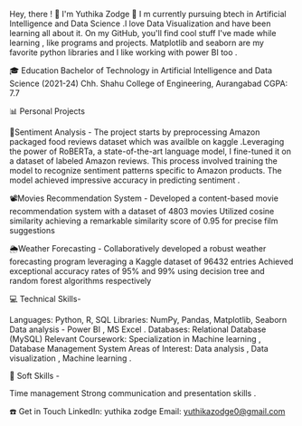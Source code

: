Hey, there ! 👋 I'm Yuthika Zodge 🌲
I m currently pursuing btech in Artificial Intelligence and Data Science .I love Data Visualization and have been learning all about it. On my GitHub, you'll find cool stuff I've made while learning , like programs and projects. Matplotlib and seaborn are my favorite python libraries and I like working with power BI too . 


🎓 Education
Bachelor of Technology in Artificial Intelligence and Data Science (2021-24)
Chh. Shahu College of Engineering, Aurangabad
CGPA: 7.7 

📊 Personal Projects

💬Sentiment Analysis -
The project starts by preprocessing Amazon packaged food reviews dataset which was availble on kaggle .Leveraging the power of RoBERTa, a state-of-the-art language model, I fine-tuned it on a dataset of labeled Amazon reviews. This process involved training the model to recognize sentiment patterns specific to Amazon products. The model achieved impressive accuracy in predicting sentiment .

📽️Movies Recommendation System -
Developed a content-based movie recommendation system with a dataset of 4803 movies
Utilized cosine similarity achieving a remarkable similarity score of 0.95 for precise film suggestions

🌦️Weather Forecasting -
Collaboratively developed a robust weather forecasting program leveraging a Kaggle dataset of 96432 entries
Achieved exceptional accuracy rates of 95% and 99% using decision tree and random forest algorithms respectively

💻 Technical Skills-

Languages: Python, R, SQL
Libraries:  NumPy, Pandas, Matplotlib, Seaborn
Data analysis - Power BI , MS Excel .
Databases: Relational Database (MySQL)
Relevant Coursework: Specialization in Machine learning , Database Management System
Areas of Interest: Data analysis , Data visualization , Machine learning .

🧠 Soft Skills -

Time management 
Strong communication and presentation skills .

☎️ Get in Touch
LinkedIn: yuthika zodge
Email: yuthikazodge0@gmail.com


<!---
yuthika21z/yuthika21z is a ✨ special ✨ repository because its `README.md` (this file) appears on your GitHub profile.
You can click the Preview link to take a look at your changes.
--->
